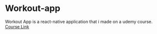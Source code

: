 # Workout-app
Workout App is a react-native application that i made on a udemy course.
[Course Link](https://www.udemy.com/course/react-native-with-typescript-the-practical-guide-2022/)